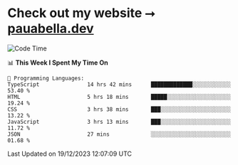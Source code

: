 # Check out my website ⭢ [pauabella.dev](https://pauabella.dev)

<!--START_SECTION:waka-->
![Code Time](http://img.shields.io/badge/Code%20Time-2%2C797%20hrs%2036%20mins-blue)

📊 **This Week I Spent My Time On** 

```text
💬 Programming Languages: 
TypeScript               14 hrs 42 mins      █████████████░░░░░░░░░░░░   53.40 % 
HTML                     5 hrs 18 mins       █████░░░░░░░░░░░░░░░░░░░░   19.24 % 
CSS                      3 hrs 38 mins       ███░░░░░░░░░░░░░░░░░░░░░░   13.22 % 
JavaScript               3 hrs 13 mins       ███░░░░░░░░░░░░░░░░░░░░░░   11.72 % 
JSON                     27 mins             ░░░░░░░░░░░░░░░░░░░░░░░░░   01.68 % 
```


 Last Updated on 19/12/2023 12:07:09 UTC
<!--END_SECTION:waka-->
